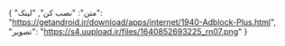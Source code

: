 {
  "متن": "نصب کن",
  "لینک": "https://getandroid.ir/download/apps/internet/1940-Adblock-Plus.html",
  "تصویر": "https://s4.uupload.ir/files/1640852693225_rn07.png"
}
